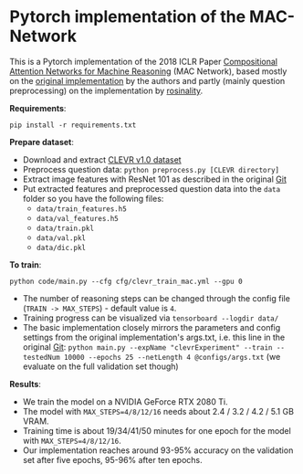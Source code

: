 # Pytorch implementation of the MAC-Network

This is a Pytorch implementation of the 2018 ICLR Paper [Compositional Attention Networks for Machine Reasoning](https://arxiv.org/abs/1803.03067) (MAC Network), based mostly on the [original implementation](https://github.com/stanfordnlp/mac-network) by the authors and partly (mainly question preprocessing) on the implementation by [rosinality](https://github.com/rosinality/mac-network-pytorch).

**Requirements**:
```
pip install -r requirements.txt
```

**Prepare dataset**:
- Download and extract [CLEVR v1.0 dataset](http://cs.stanford.edu/people/jcjohns/clevr/)
- Preprocess question data:  `python preprocess.py [CLEVR directory]`
- Extract image features with ResNet 101 as described in the original [Git](https://github.com/stanfordnlp/mac-network#feature-extraction)
- Put extracted features and preprocessed question data into the `data` folder so you have the following files:
    - `data/train_features.h5`
    - `data/val_features.h5`
    - `data/train.pkl`
    - `data/val.pkl`
    - `data/dic.pkl`

**To train**:
```
python code/main.py --cfg cfg/clevr_train_mac.yml --gpu 0
```
- The number of reasoning steps can be changed through the config file (`TRAIN -> MAX_STEPS`) - default value is `4`.
- Training progress can be visualized via `tensorboard --logdir data/`
- The basic implementation closely mirrors the parameters and config settings from the original implementation's args.txt, i.e. this line in the original [Git](https://github.com/stanfordnlp/mac-network#model-variants): `python main.py --expName "clevrExperiment" --train --testedNum 10000 --epochs 25 --netLength 4 @configs/args.txt` (we evaluate on the full validation set though)

**Results**:
- We train the model on a NVIDIA GeForce RTX 2080 Ti.
- The model with `MAX_STEPS=4/8/12/16` needs about 2.4 / 3.2 / 4.2 / 5.1 GB VRAM.
- Training time is about 19/34/41/50 minutes for one epoch for the model with `MAX_STEPS=4/8/12/16`.
- Our implementation reaches around 93-95% accuracy on the validation set after five epochs, 95-96% after ten epochs.
